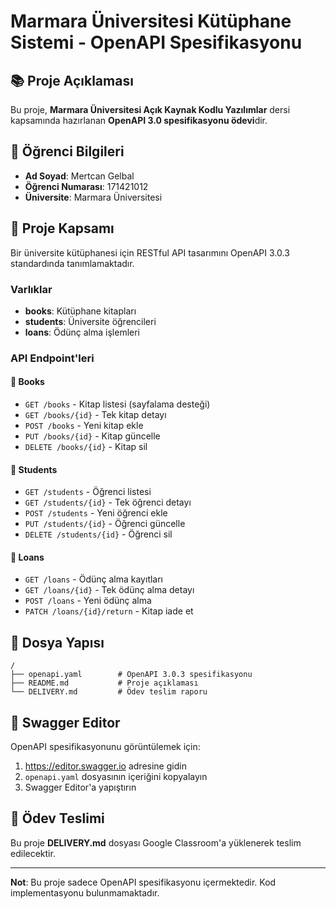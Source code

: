 # Marmara Üniversitesi Kütüphane Sistemi - OpenAPI Spesifikasyonu

## 📚 Proje Açıklaması

Bu proje, **Marmara Üniversitesi Açık Kaynak Kodlu Yazılımlar** dersi kapsamında hazırlanan **OpenAPI 3.0 spesifikasyonu ödevi**dir.

## 👤 Öğrenci Bilgileri
- **Ad Soyad**: Mertcan Gelbal
- **Öğrenci Numarası**: 171421012
- **Üniversite**: Marmara Üniversitesi

## 🎯 Proje Kapsamı

Bir üniversite kütüphanesi için RESTful API tasarımını OpenAPI 3.0.3 standardında tanımlamaktadır.

### Varlıklar
- **books**: Kütüphane kitapları
- **students**: Üniversite öğrencileri  
- **loans**: Ödünç alma işlemleri

### API Endpoint'leri

#### 📘 Books
- `GET /books` - Kitap listesi (sayfalama desteği)
- `GET /books/{id}` - Tek kitap detayı
- `POST /books` - Yeni kitap ekle
- `PUT /books/{id}` - Kitap güncelle
- `DELETE /books/{id}` - Kitap sil

#### 👤 Students
- `GET /students` - Öğrenci listesi
- `GET /students/{id}` - Tek öğrenci detayı
- `POST /students` - Yeni öğrenci ekle
- `PUT /students/{id}` - Öğrenci güncelle
- `DELETE /students/{id}` - Öğrenci sil

#### 🔄 Loans
- `GET /loans` - Ödünç alma kayıtları
- `GET /loans/{id}` - Tek ödünç alma detayı
- `POST /loans` - Yeni ödünç alma
- `PATCH /loans/{id}/return` - Kitap iade et

## 📁 Dosya Yapısı

```
/
├── openapi.yaml        # OpenAPI 3.0.3 spesifikasyonu
├── README.md           # Proje açıklaması
└── DELIVERY.md         # Ödev teslim raporu
```

## 🔗 Swagger Editor

OpenAPI spesifikasyonunu görüntülemek için:
1. https://editor.swagger.io adresine gidin
2. `openapi.yaml` dosyasının içeriğini kopyalayın
3. Swagger Editor'a yapıştırın

## 📝 Ödev Teslimi

Bu proje **DELIVERY.md** dosyası Google Classroom'a yüklenerek teslim edilecektir.

---

**Not**: Bu proje sadece OpenAPI spesifikasyonu içermektedir. Kod implementasyonu bulunmamaktadır.
